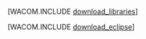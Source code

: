<properties linkid="java-download-windows" urlDisplayName="Загрузка для Windows" pageTitle="Загрузка пакета Azure SDK для Java (Windows)" metaKeywords="Azure SDK Java, Azure Java Maven, Azure Maven, подключаемый модуль Azure для Eclipse, Azure Eclipse Java" description="Загрузка пакета Azure SDK для Java. Код предоставлен для Maven. Шаги по установке предоставлены для подключаемого модуля Azure для Eclipse с Java." metaCanonical="" disqusComments="1" umbracoNaviHide="1" services="" documentationCenter="Java" title="Загрузка пакета Azure SDK для Java" authors=""  solutions="" writer="waltpo" manager="" editor="" />


[WACOM.INCLUDE [download_libraries](../includes/download_libraries.md)]


[WACOM.INCLUDE [download_eclipse](../includes/download_eclipse.md)]

